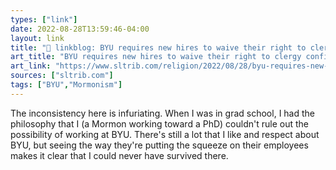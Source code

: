 ```yaml
---
types: ["link"]
date: 2022-08-28T13:59:46-04:00
layout: link
title: "🔗 linkblog: BYU requires new hires to waive their right to clergy confidentiality'"
art_title: "BYU requires new hires to waive their right to clergy confidentiality"
art_link: "https://www.sltrib.com/religion/2022/08/28/byu-requires-new-hires-waive/?fbclid=IwAR3NoYcaSXvnpq6fRGalSG07qwkIasUvTF8HkSPYFTiqZQxJcPoszWO9Ltc"
sources: ["sltrib.com"]
tags: ["BYU","Mormonism"]
---
```

The inconsistency here is infuriating. When I was in grad school, I had the philosophy that I (a Mormon working toward a PhD) couldn't rule out the possibility of working at BYU. There's still a lot that I like and respect about BYU, but seeing the way they're putting the squeeze on their employees makes it clear that I could never have survived there.
 
